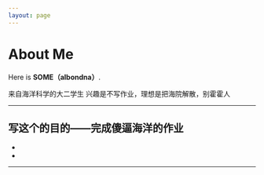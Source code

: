 ```yaml
---
layout: page
---
```


# About Me

Here is **SOME（albondna）**.

来自海洋科学的大二学生
兴趣是不写作业，理想是把海院解散，别霍霍人

---

## 写这个的目的——完成傻逼海洋的作业

-
-

---



<br>



